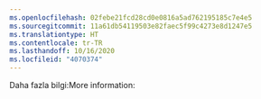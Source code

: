 ```yaml
---
ms.openlocfilehash: 02febe21fcd28cd0e0816a5ad762195185c7e4e5
ms.sourcegitcommit: 11a61db54119503e82faec5f99c4273e8d1247e5
ms.translationtype: HT
ms.contentlocale: tr-TR
ms.lasthandoff: 10/16/2020
ms.locfileid: "4070374"
---
```

<span data-ttu-id="979b5-101">Daha fazla bilgi:</span><span class="sxs-lookup"><span data-stu-id="979b5-101">More information:</span></span>